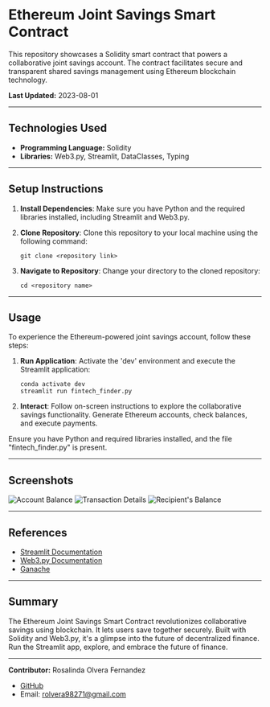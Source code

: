 # Ethereum Joint Savings Smart Contract

This repository showcases a Solidity smart contract that powers a collaborative joint savings account. The contract facilitates secure and transparent shared savings management using Ethereum blockchain technology.

**Last Updated:** 2023-08-01

---

## Technologies Used

- **Programming Language:** Solidity
- **Libraries:** Web3.py, Streamlit, DataClasses, Typing

---

## Setup Instructions

1. **Install Dependencies**: Make sure you have Python and the required libraries installed, including Streamlit and Web3.py.

2. **Clone Repository**: Clone this repository to your local machine using the following command:

   ```shell
   git clone <repository link>
   ```

3. **Navigate to Repository**: Change your directory to the cloned repository:

   ```shell
   cd <repository name>
   ```

---

## Usage

To experience the Ethereum-powered joint savings account, follow these steps:

1. **Run Application**: Activate the 'dev' environment and execute the Streamlit application:

   ```shell
   conda activate dev
   streamlit run fintech_finder.py
   ```

2. **Interact**: Follow on-screen instructions to explore the collaborative savings functionality. Generate Ethereum accounts, check balances, and execute payments.

Ensure you have Python and required libraries installed, and the file "fintech_finder.py" is present.

---

## Screenshots

![Account Balance](Images/screenshots/account_balance.png)
![Transaction Details](Images/screenshots/transaction_details.png)
![Recipient's Balance](Images/screenshots/recipient_balance.png)

---

## References

- [Streamlit Documentation](https://docs.streamlit.io/library/)
- [Web3.py Documentation](https://web3py.readthedocs.io/en/stable/)
- [Ganache](https://www.trufflesuite.com/ganache)

---

## Summary

The Ethereum Joint Savings Smart Contract revolutionizes collaborative savings using blockchain. It lets users save together securely. Built with Solidity and Web3.py, it's a glimpse into the future of decentralized finance. Run the Streamlit app, explore, and embrace the future of finance.

---

**Contributor:**
Rosalinda Olvera Fernandez
- [GitHub](https://github.com/rolvera05)
- Email: rolvera98271@gmail.com